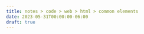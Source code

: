 ```yaml
---
title: notes > code > web > html > common elements
date: 2023-05-31T00:00:00-06:00
draft: true
---
```

